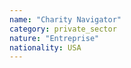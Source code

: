```yaml
---
name: "Charity Navigator"
category: private_sector
nature: "Entreprise"
nationality: USA
---
```

    